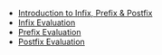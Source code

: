 - [Introduction to Infix, Prefix & Postfix](Documentation.md)
- [Infix Evaluation](infixEvaluation.cpp)
- [Prefix Evaluation](prefixEvaluation.cpp)
- [Postfix Evaluation](postfixEvaluation.cpp)
